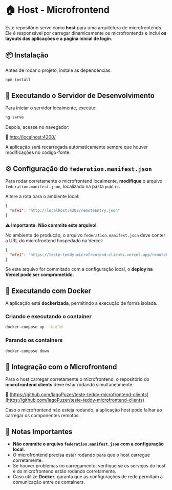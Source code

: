 # 🏠 Host - Microfrontend

Este repositório serve como **host** para uma arquitetura de microfrontends. Ele é responsável por carregar dinamicamente os microfrontends e inclui **os layouts das aplicações e a página inicial de login**.

## 📦 Instalação

Antes de rodar o projeto, instale as dependências:

```bash
npm install
```

## 🚀 Executando o Servidor de Desenvolvimento

Para iniciar o servidor localmente, execute:

```bash
ng serve
```

Depois, acesse no navegador:

🔗 [http://localhost:4200/](http://localhost:4200/)

A aplicação será recarregada automaticamente sempre que houver modificações no código-fonte.

## ⚙️ Configuração do `federation.manifest.json`

Para rodar corretamente o microfrontend localmente, **modifique** o arquivo `federation.manifest.json`, localizado na pasta `public`.

Altere a rota para o ambiente local:

```json
{
  "mfe1": "http://localhost:4202/remoteEntry.json"
}
```

⚠️ **Importante:** **Não commite este arquivo!**

No ambiente de produção, o arquivo `federation.manifest.json` deve conter a URL do microfrontend hospedado na Vercel:

```json
{
  "mfe1": "https://teste-teddy-microfrontend-clients.vercel.app/remoteEntry.json"
}
```

Se este arquivo for commitado com a configuração local, o **deploy na Vercel pode ser comprometido**.

## 🐳 Executando com Docker

A aplicação está **dockerizada**, permitindo a execução de forma isolada.

### Criando e executando o container

```bash
docker-compose up --build
```

### Parando os containers

```bash
docker-compose down
```

## 🔗 Integração com o Microfrontend

Para o host carregar corretamente o microfrontend, o repositório do **microfrontend clients** deve estar rodando simultaneamente.

🔗 [https://github.com/IagoPuzer/teste-teddy-microfrontend-clients](https://github.com/IagoPuzer/teste-teddy-microfrontend-clients)

Caso o microfrontend não esteja rodando, a aplicação host pode falhar ao carregar os componentes remotos.

## 📝 Notas Importantes

- **Não commite o arquivo `federation.manifest.json` com a configuração local.**
- O microfrontend precisa estar rodando para que o host carregue corretamente.
- Se houver problemas no carregamento, verifique se os serviços do host e do microfrontend estão rodando corretamente.
- Caso utilize **Docker**, garanta que as configurações de rede permitam a comunicação entre os containers.

